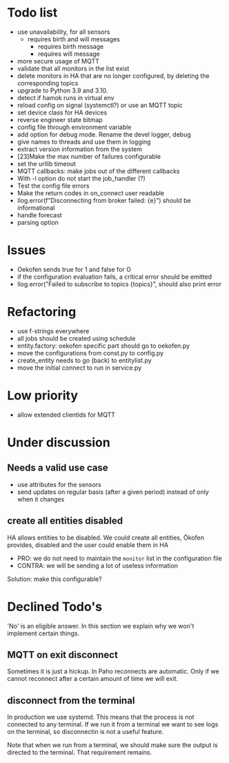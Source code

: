 # Todo list

- use unavailability, for all sensors
  - requires birth and will messages
    - requires birth message
    - requires will message
- more secure usage of MQTT
- validate that all monitors in the list exist
- delete monitors in HA that are no longer configured, by deleting the corresponding topics
- upgrade to Python 3.9 and 3.10.
- detect if hamok runs in virtual env
- reload config on signal (systemctl?) or use an MQTT topic
- set device class for HA devices
- reverse engineer state bitmap
- config file through environment variable
- add option for debug mode. Rename the devel logger, debug
- give names to threads and use them in logging
- extract version information from the system
- [23]Make the max number of failures configurable
- set the urllib timeout
- MQTT callbacks: make jobs out of the different callbacks
- With -l option do not start the job_handler (?)
- Test the config file errors
- Make the return codes in on_connect user readable
- llog.error(f"Disconnecting from broker failed: {e}") should be informational
- handle forecast
- parsing option

# Issues

- Oekofen sends true for 1 and false for O
- if the configuration evaluation fails, a critical error should be emitted
- llog.error("Failed to subscribe to topics {topics}", should also print error

# Refactoring

- use f-strings everywhere
- all jobs should be created using schedule
- entity.factory: oekofen specific part should go to oekofen.py
- move the configurations from const.py to config.py
- create_entity needs to go (back) to entitylist.py
- move the initial connect to run in service.py

# Low priority

- allow extended clientids for MQTT

# Under discussion

## Needs a valid use case

- use attributes for the sensors
- send updates on regular basis (after a given period) instead of only when it changes


## create all entities disabled

HA allows entities to be disabled. We could create all entities, Ökofen provides, disabled and the user could enable them in HA

- PRO: we do not need to maintain the `monitor` list in the configuration file
- CONTRA: we will be sending a lot of useless information

Solution: make this configurable?

# Declined Todo's

'No' is an eligible answer. In this section we explain why we won't implement certain things.

## MQTT on exit disconnect
Sometimes it is just a hickup. In Paho reconnects are automatic. Only if
we cannot reconnect after a certain amount of time we will exit.

## disconnect from the terminal

In production we use systemd. This means that the process is not connected to any terminal. If we run it from a terminal we want to see logs on the terminal, so disconnectin is not a useful feature.

Note that when we run from a terminal, we should make sure the output is directed to the terminal. That requirement remains.
